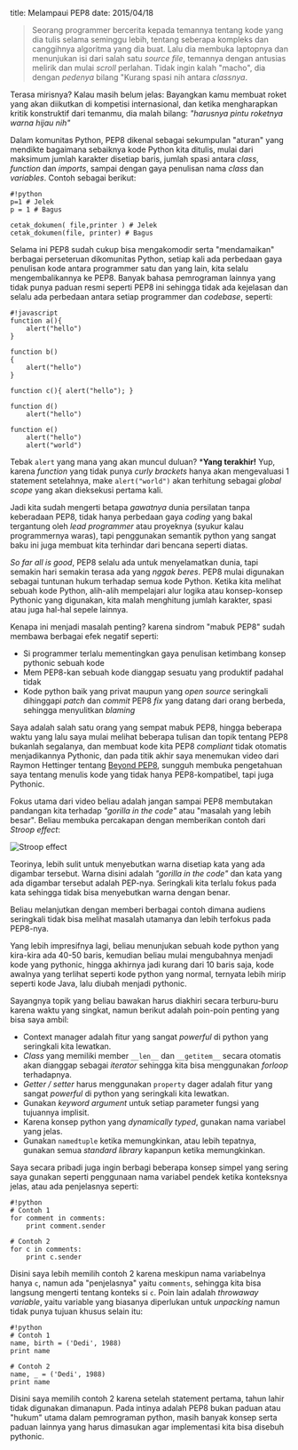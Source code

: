 title: Melampaui PEP8
date: 2015/04/18

> Seorang programmer bercerita kepada temannya tentang kode yang dia tulis selama seminggu lebih, tentang seberapa kompleks dan canggihnya algoritma yang dia buat. Lalu dia membuka laptopnya dan menunjukan isi dari salah satu _source file_, temannya dengan antusias melirik dan mulai _scroll_ perlahan. Tidak ingin kalah "macho", dia dengan _pedenya_ bilang "Kurang spasi nih antara _classnya_.

Terasa mirisnya? Kalau masih belum jelas: Bayangkan kamu membuat roket yang akan diikutkan di kompetisi internasional, dan ketika mengharapkan kritik konstruktif dari temanmu, dia malah bilang: _"harusnya pintu roketnya warna hijau nih"_

Dalam komunitas Python, PEP8 dikenal sebagai sekumpulan "aturan" yang mendikte bagaimana sebaiknya kode Python kita ditulis, mulai dari maksimum jumlah karakter disetiap baris, jumlah spasi antara _class_, _function_ dan _imports_, sampai dengan gaya penulisan nama _class_ dan _variables_. Contoh sebagai berikut:

    #!python
    p=1 # Jelek
    p = 1 # Bagus
    
    cetak_dokumen( file,printer ) # Jelek
    cetak_dokumen(file, printer) # Bagus
    
Selama ini PEP8 sudah cukup bisa mengakomodir serta "mendamaikan" berbagai perseteruan dikomunitas Python, setiap kali ada perbedaan gaya penulisan kode antara programmer satu dan yang lain, kita selalu mengembalikannya ke PEP8. Banyak bahasa pemrograman lainnya yang tidak punya paduan resmi seperti PEP8 ini sehingga tidak ada kejelasan dan selalu ada perbedaan antara setiap programmer dan _codebase_, seperti:

    #!javascript
    function a(){
        alert("hello")
    }
    
    function b()
    {
        alert("hello")
    }
    
    function c(){ alert("hello"); }
    
    function d()
        alert("hello")
        
    function e()
        alert("hello")
        alert("world")
        
Tebak `alert` yang mana yang akan muncul duluan? *__Yang terakhir!__ Yup, karena _function_ yang tidak punya _curly brackets_ hanya akan mengevaluasi 1 statement setelahnya, make `alert("world")` akan terhitung sebagai _global scope_ yang akan dieksekusi pertama kali.

Jadi kita sudah mengerti betapa _gawatnya_ dunia persilatan tanpa keberadaan PEP8, tidak hanya perbedaan gaya _coding_ yang bakal tergantung oleh _lead programmer_ atau proyeknya (syukur kalau programmernya waras), tapi penggunakan semantik python yang sangat baku ini juga membuat kita terhindar dari bencana seperti diatas.

_So far all is good_, PEP8 selalu ada untuk menyelamatkan dunia, tapi semakin hari semakin terasa ada yang _nggak beres_. PEP8 mulai digunakan sebagai tuntunan hukum terhadap semua kode Python. Ketika kita melihat sebuah kode Python, alih-alih mempelajari alur logika atau konsep-konsep Pythonic yang digunakan, kita malah menghitung jumlah karakter, spasi atau juga hal-hal sepele lainnya. 

Kenapa ini menjadi masalah penting? karena sindrom "mabuk PEP8" sudah membawa berbagai efek negatif seperti:

* Si programmer terlalu mementingkan gaya penulisan ketimbang konsep pythonic sebuah kode
* Mem PEP8-kan sebuah kode dianggap sesuatu yang produktif padahal tidak
* Kode python baik yang privat maupun yang _open source_ seringkali dihinggapi _patch_ dan _commit_ PEP8 _fix_ yang datang dari orang berbeda, sehingga menyulitkan _blaming_

Saya adalah salah satu orang yang sempat mabuk PEP8, hingga beberapa waktu yang lalu saya mulai melihat beberapa tulisan dan topik tentang PEP8 bukanlah segalanya, dan membuat kode kita PEP8 _compliant_ tidak otomatis menjadikannya Pythonic, dan pada titik akhir saya menemukan video dari Raymon Hettinger tentang [Beyond PEP8](https://www.youtube.com/watch?v=wf-BqAjZb8M), sungguh membuka pengetahuan saya tentang menulis kode yang tidak hanya PEP8-kompatibel, tapi juga Pythonic.

Fokus utama dari video beliau adalah jangan sampai PEP8 membutakan pandangan kita terhadap _"gorilla in the code"_ atau "masalah yang lebih besar". Beliau membuka percakapan dengan memberikan contoh dari _Stroop effect_:

![Stroop effect](http://upload.wikimedia.org/wikipedia/commons/thumb/b/b5/Yellow_Red_Green.svg/220px-Yellow_Red_Green.svg.png)

Teorinya, lebih sulit untuk menyebutkan warna disetiap kata yang ada digambar tersebut. Warna disini adalah _"gorilla in the code"_ dan kata yang ada digambar tersebut adalah PEP-nya. Seringkali kita terlalu fokus pada kata sehingga tidak bisa menyebutkan warna dengan benar.

Beliau melanjutkan dengan memberi berbagai contoh dimana audiens seringkali tidak bisa melihat masalah utamanya dan lebih terfokus pada PEP8-nya. 

Yang lebih impresifnya lagi, beliau menunjukan sebuah kode python yang kira-kira ada 40-50 baris, kemudian beliau mulai mengubahnya menjadi kode yang pythonic, hingga akhirnya jadi kurang dari 10 baris saja, kode awalnya yang terlihat seperti kode python yang normal, ternyata lebih mirip seperti kode Java, lalu diubah menjadi pythonic.

Sayangnya topik yang beliau bawakan harus diakhiri secara terburu-buru karena waktu yang singkat, namun berikut adalah poin-poin penting yang bisa saya ambil:

* Context manager adalah fitur yang sangat _powerful_ di python yang seringkali kita lewatkan.
* _Class_ yang memiliki member `__len__` dan `__getitem__` secara otomatis akan dianggap sebagai _iterator_ sehingga kita bisa menggunakan _forloop_ terhadapnya.
* _Getter / setter_ harus menggunakan `property` dager adalah fitur yang sangat _powerful_ di python yang seringkali kita lewatkan.
* Gunakan _keyword argument_ untuk setiap parameter fungsi yang tujuannya implisit.
* Karena konsep python yang _dynamically typed_, gunakan nama variabel yang jelas.
* Gunakan `namedtuple` ketika memungkinkan, atau lebih tepatnya, gunakan semua _standard library_ kapanpun ketika memungkinkan.

Saya secara pribadi juga ingin berbagi beberapa konsep simpel yang sering saya gunakan seperti penggunaan nama variabel pendek ketika konteksnya jelas, atau ada penjelasnya seperti:

    #!python
    # Contoh 1
    for comment in comments:
        print comment.sender
    
    # Contoh 2
    for c in comments:
        print c.sender
        
Disini saya lebih memilih contoh 2 karena meskipun nama variabelnya hanya `c`, namun ada "penjelasnya" yaitu `comments`, sehingga kita bisa langsung mengerti tentang konteks si `c`. Poin lain adalah _throwaway variable_, yaitu variable yang biasanya diperlukan untuk _unpacking_ namun tidak punya tujuan khusus selain itu:

    #!python
    # Contoh 1
    name, birth = ('Dedi', 1988)
    print name
    
    # Contoh 2
    name, _ = ('Dedi', 1988)
    print name
    
Disini saya memilih contoh 2 karena setelah statement pertama, tahun lahir tidak digunakan dimanapun. Pada intinya adalah PEP8 bukan paduan atau "hukum" utama dalam pemrograman python, masih banyak konsep serta paduan lainnya yang harus dimasukan agar implementasi kita bisa disebuh pythonic.
